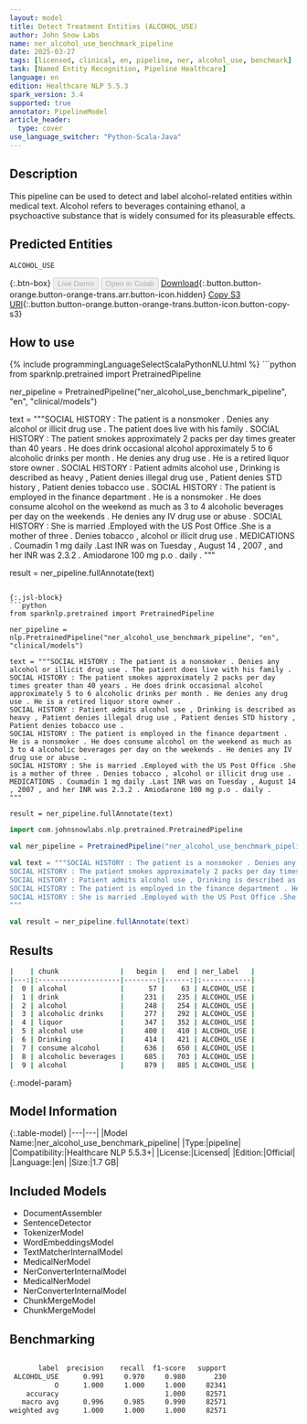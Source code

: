 ```yaml
---
layout: model
title: Detect Treatment Entities (ALCOHOL_USE)
author: John Snow Labs
name: ner_alcohol_use_benchmark_pipeline
date: 2025-03-27
tags: [licensed, clinical, en, pipeline, ner, alcohol_use, benchmark]
task: [Named Entity Recognition, Pipeline Healthcare]
language: en
edition: Healthcare NLP 5.5.3
spark_version: 3.4
supported: true
annotator: PipelineModel
article_header:
  type: cover
use_language_switcher: "Python-Scala-Java"
---
```


## Description

This pipeline can be used to detect and label alcohol-related entities within medical text.
Alcohol refers to beverages containing ethanol, a psychoactive substance that is widely consumed for its pleasurable effects.

## Predicted Entities

`ALCOHOL_USE`

{:.btn-box}
<button class="button button-orange" disabled>Live Demo</button>
<button class="button button-orange" disabled>Open in Colab</button>
[Download](https://s3.amazonaws.com/auxdata.johnsnowlabs.com/clinical/models/ner_alcohol_use_benchmark_pipeline_en_5.5.3_3.4_1743119650970.zip){:.button.button-orange.button-orange-trans.arr.button-icon.hidden}
[Copy S3 URI](s3://auxdata.johnsnowlabs.com/clinical/models/ner_alcohol_use_benchmark_pipeline_en_5.5.3_3.4_1743119650970.zip){:.button.button-orange.button-orange-trans.button-icon.button-copy-s3}

## How to use



<div class="tabs-box" markdown="1">
{% include programmingLanguageSelectScalaPythonNLU.html %}
```python
from sparknlp.pretrained import PretrainedPipeline

ner_pipeline = PretrainedPipeline("ner_alcohol_use_benchmark_pipeline", "en", "clinical/models")

text = """SOCIAL HISTORY : The patient is a nonsmoker . Denies any alcohol or illicit drug use . The patient does live with his family .
SOCIAL HISTORY : The patient smokes approximately 2 packs per day times greater than 40 years . He does drink occasional alcohol approximately 5 to 6 alcoholic drinks per month . He denies any drug use . He is a retired liquor store owner .
SOCIAL HISTORY : Patient admits alcohol use , Drinking is described as heavy , Patient denies illegal drug use , Patient denies STD history , Patient denies tobacco use .
SOCIAL HISTORY : The patient is employed in the finance department . He is a nonsmoker . He does consume alcohol on the weekend as much as 3 to 4 alcoholic beverages per day on the weekends . He denies any IV drug use or abuse .
SOCIAL HISTORY : She is married .Employed with the US Post Office .She is a mother of three . Denies tobacco , alcohol or illicit drug use . MEDICATIONS . Coumadin 1 mg daily .Last INR was on Tuesday , August 14 , 2007 , and her INR was 2.3.2 . Amiodarone 100 mg p.o . daily .
"""

result = ner_pipeline.fullAnnotate(text)
```

{:.jsl-block}
```python
from sparknlp.pretrained import PretrainedPipeline

ner_pipeline = nlp.PretrainedPipeline("ner_alcohol_use_benchmark_pipeline", "en", "clinical/models")

text = """SOCIAL HISTORY : The patient is a nonsmoker . Denies any alcohol or illicit drug use . The patient does live with his family .
SOCIAL HISTORY : The patient smokes approximately 2 packs per day times greater than 40 years . He does drink occasional alcohol approximately 5 to 6 alcoholic drinks per month . He denies any drug use . He is a retired liquor store owner .
SOCIAL HISTORY : Patient admits alcohol use , Drinking is described as heavy , Patient denies illegal drug use , Patient denies STD history , Patient denies tobacco use .
SOCIAL HISTORY : The patient is employed in the finance department . He is a nonsmoker . He does consume alcohol on the weekend as much as 3 to 4 alcoholic beverages per day on the weekends . He denies any IV drug use or abuse .
SOCIAL HISTORY : She is married .Employed with the US Post Office .She is a mother of three . Denies tobacco , alcohol or illicit drug use . MEDICATIONS . Coumadin 1 mg daily .Last INR was on Tuesday , August 14 , 2007 , and her INR was 2.3.2 . Amiodarone 100 mg p.o . daily .
"""

result = ner_pipeline.fullAnnotate(text)
```
```scala
import com.johnsnowlabs.nlp.pretrained.PretrainedPipeline

val ner_pipeline = PretrainedPipeline("ner_alcohol_use_benchmark_pipeline", "en", "clinical/models")

val text = """SOCIAL HISTORY : The patient is a nonsmoker . Denies any alcohol or illicit drug use . The patient does live with his family .
SOCIAL HISTORY : The patient smokes approximately 2 packs per day times greater than 40 years . He does drink occasional alcohol approximately 5 to 6 alcoholic drinks per month . He denies any drug use . He is a retired liquor store owner .
SOCIAL HISTORY : Patient admits alcohol use , Drinking is described as heavy , Patient denies illegal drug use , Patient denies STD history , Patient denies tobacco use .
SOCIAL HISTORY : The patient is employed in the finance department . He is a nonsmoker . He does consume alcohol on the weekend as much as 3 to 4 alcoholic beverages per day on the weekends . He denies any IV drug use or abuse .
SOCIAL HISTORY : She is married .Employed with the US Post Office .She is a mother of three . Denies tobacco , alcohol or illicit drug use . MEDICATIONS . Coumadin 1 mg daily .Last INR was on Tuesday , August 14 , 2007 , and her INR was 2.3.2 . Amiodarone 100 mg p.o . daily .
"""

val result = ner_pipeline.fullAnnotate(text)
```
</div>

## Results

```bash
|    | chunk               |   begin |   end | ner_label   |
|---:|:--------------------|--------:|------:|:------------|
|  0 | alcohol             |      57 |    63 | ALCOHOL_USE |
|  1 | drink               |     231 |   235 | ALCOHOL_USE |
|  2 | alcohol             |     248 |   254 | ALCOHOL_USE |
|  3 | alcoholic drinks    |     277 |   292 | ALCOHOL_USE |
|  4 | liquor              |     347 |   352 | ALCOHOL_USE |
|  5 | alcohol use         |     400 |   410 | ALCOHOL_USE |
|  6 | Drinking            |     414 |   421 | ALCOHOL_USE |
|  7 | consume alcohol     |     636 |   650 | ALCOHOL_USE |
|  8 | alcoholic beverages |     685 |   703 | ALCOHOL_USE |
|  9 | alcohol             |     879 |   885 | ALCOHOL_USE |
```

{:.model-param}
## Model Information

{:.table-model}
|---|---|
|Model Name:|ner_alcohol_use_benchmark_pipeline|
|Type:|pipeline|
|Compatibility:|Healthcare NLP 5.5.3+|
|License:|Licensed|
|Edition:|Official|
|Language:|en|
|Size:|1.7 GB|

## Included Models

- DocumentAssembler
- SentenceDetector
- TokenizerModel
- WordEmbeddingsModel
- TextMatcherInternalModel
- MedicalNerModel
- NerConverterInternalModel
- MedicalNerModel
- NerConverterInternalModel
- ChunkMergeModel
- ChunkMergeModel

## Benchmarking

```bash

       label  precision    recall  f1-score   support
 ALCOHOL_USE      0.991     0.970     0.980       230
           O      1.000     1.000     1.000     82341
    accuracy                          1.000     82571
   macro avg      0.996     0.985     0.990     82571
weighted avg      1.000     1.000     1.000     82571

```